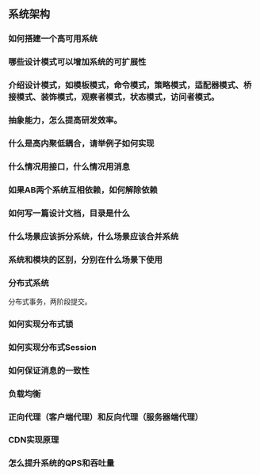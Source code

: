 ## 系统架构



### 如何搭建一个高可用系统

### 哪些设计模式可以增加系统的可扩展性

### 介绍设计模式，如模板模式，命令模式，策略模式，适配器模式、桥接模式、装饰模式，观察者模式，状态模式，访问者模式。

### 抽象能力，怎么提高研发效率。

### 什么是高内聚低耦合，请举例子如何实现

### 什么情况用接口，什么情况用消息

### 如果AB两个系统互相依赖，如何解除依赖

### 如何写一篇设计文档，目录是什么

### 什么场景应该拆分系统，什么场景应该合并系统

### 系统和模块的区别，分别在什么场景下使用





### 分布式系统



分布式事务，两阶段提交。

### 如何实现分布式锁

### 如何实现分布式Session

### 如何保证消息的一致性

### 负载均衡

### 正向代理（客户端代理）和反向代理（服务器端代理）

### CDN实现原理

### 怎么提升系统的QPS和吞吐量

